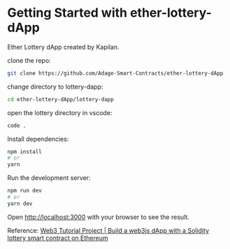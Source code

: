 # Getting Started with ether-lottery-dApp
Ether Lottery dApp created by Kapilan.

clone the repo:
```bash
git clone https://github.com/Adage-Smart-Contracts/ether-lottery-dApp
```

change directory to lottery-dapp:
```bash
cd ether-lottery-dApp/lottery-dapp
```

open the lottery directory in vscode:
```bash
code .
```

Install dependencies:
```bash
npm install
# or
yarn
```

Run the development server:
```bash
npm run dev
# or
yarn dev
```

Open [http://localhost:3000](http://localhost:3000) with your browser to see the result.

Reference: [Web3 Tutorial Project | Build a web3js dApp with a Solidity lottery smart contract on Ethereum](https://youtu.be/8ElPDw0laIo)
